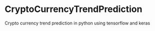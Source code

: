 # CryptoCurrencyTrendPrediction
Crypto currency trend prediction in python using tensorflow and keras
